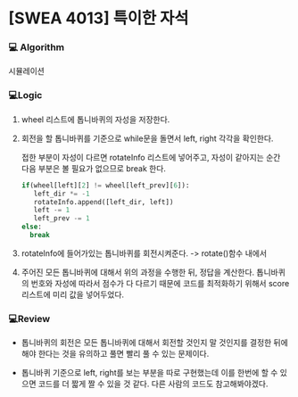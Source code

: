 # [SWEA 4013] 특이한 자석

### :computer: Algorithm

시뮬레이션

### :computer:Logic

1. wheel 리스트에 톱니바퀴의 자성을 저장한다.

2. 회전을 할 톱니바퀴를 기준으로 while문을 돌면서 left, right 각각을 확인한다.

   접한 부분이 자성이 다르면 rotateInfo 리스트에 넣어주고, 자성이 같아지는 순간 다음 부분은 볼 필요가 없으므로 break 한다.

    ```python
   if(wheel[left][2] != wheel[left_prev][6]):
       left_dir *= -1
       rotateInfo.append([left_dir, left])
       left -= 1
       left_prev -= 1
   else:
      break
    ```

3. rotateInfo에 들어가있는 톱니바퀴를 회전시켜준다. -> rotate()함수 내에서
4. 주어진 모든 톱니바퀴에 대해서 위의 과정을 수행한 뒤, 정답을 계산한다. 톱니바퀴의 번호와 자성에 따라서 점수가 다 다르기 때문에 코드를 최적화하기 위해서 score 리스트에 미리 값을 넣어두었다.

### :computer:Review

- 톱니바퀴의 회전은 모든 톱니바퀴에 대해서 회전할 것인지 말 것인지를 결정한 뒤에 해야 한다는 것을 유의하고 풀면 빨리 풀 수 있는 문제이다. 

- 톱니바퀴 기준으로 left, right를 보는 부분을 따로 구현했는데 이를 한번에 할 수 있으면 코드를 더 짧게 짤 수 있을 것 같다. 다른 사람의 코드도 참고해봐야겠다.